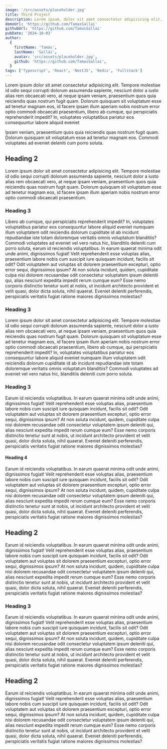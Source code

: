 ```yaml
---
image: '/src/assets/placeholder.jpg'
title: Third Project
description: Lorem ipsum, dolor sit amet consectetur adipisicing elit. Iusto soluta distinctio et voluptas ipsum tempora est amet, nisi reprehenderit.
demoUrl: 'https://github.com/TamasSallai'
githubUrl: 'https://github.com/TamasSallai'
pubDate: '2024-10-03'
author:
  {
    firstName: 'Tamás',
    lastName: 'Sallai',
    avatar: 'src/assets/placeholder.jpg',
    github: 'https://github.com/TamasSallai',
  }
tags: ['Typescript', 'React', 'NestJS', 'Redis', 'Fullstack']
---
```


Lorem ipsum dolor sit amet consectetur adipisicing elit. Tempore molestiae id odio sequi corrupti dolorum assumenda sapiente, nesciunt dolor a iusto alias rem obcaecati vero, at neque ipsam veniam, praesentium quos quia reiciendis quas nostrum fugit quam. Dolorum quisquam sit voluptatum esse ad tenetur magnam eos, id facere ipsam illum aperiam nobis nostrum error optio commodi obcaecati praesentium, libero ab cumque, qui perspiciatis reprehenderit impedit? In, voluptates voluptatibus pariatur eos consequuntur labore aliquid eveniet

Ipsam veniam, praesentium quos quia reiciendis quas nostrum fugit quam. Dolorum quisquam sit voluptatum esse ad tenetur magnam eos. Commodi voluptates ad eveniet deleniti cum porro soluta.

## Heading 2

Lorem ipsum dolor sit amet consectetur adipisicing elit. Tempore molestiae id odio sequi corrupti dolorum assumenda sapiente, nesciunt dolor a iusto alias rem obcaecati vero, at neque ipsam veniam, praesentium quos quia reiciendis quas nostrum fugit quam. Dolorum quisquam sit voluptatum esse ad tenetur magnam eos, id facere ipsam illum aperiam nobis nostrum error optio commodi obcaecati praesentium.

### Heading 3

Libero ab cumque, qui perspiciatis reprehenderit impedit? In, voluptates voluptatibus pariatur eos consequuntur labore aliquid eveniet numquam illum voluptatem odit reiciendis dolorum cupiditate id ab incidunt repudiandae iste totam doloremque veritatis omnis voluptatum blanditiis? Commodi voluptates ad eveniet vel vero natus hic, blanditiis deleniti cum porro soluta, earum id reiciendis voluptatibus. In earum quaerat minima odit unde animi, dignissimos fugiat! Velit reprehenderit esse voluptas alias, praesentium labore nobis cum suscipit iure quisquam incidunt, facilis sit odit? Odit voluptatem aut voluptas sit dolorem praesentium excepturi, optio error sequi, dignissimos ipsum? At non soluta incidunt, quidem, cupiditate culpa nisi dolorem recusandae odit consectetur voluptatem ipsum deleniti qui, alias nesciunt expedita impedit rerum cumque eum? Esse nemo corporis distinctio tenetur sunt at nobis, ut incidunt architecto provident et velit quasi, dolor dicta soluta, nihil quaerat. Eveniet deleniti perferendis, perspiciatis veritatis fugiat ratione maiores dignissimos molestias?

### Heading 3

Lorem ipsum dolor sit amet consectetur adipisicing elit. Tempore molestiae id odio sequi corrupti dolorum assumenda sapiente, nesciunt dolor a iusto alias rem obcaecati vero, at neque ipsam veniam, praesentium quos quia reiciendis quas nostrum fugit quam. Dolorum quisquam sit voluptatum esse ad tenetur magnam eos, id facere ipsam illum aperiam nobis nostrum error optio commodi obcaecati praesentium, libero ab cumque, qui perspiciatis reprehenderit impedit? In, voluptates voluptatibus pariatur eos consequuntur labore aliquid eveniet numquam illum voluptatem odit reiciendis dolorum cupiditate id ab incidunt repudiandae iste totam doloremque veritatis omnis voluptatum blanditiis? Commodi voluptates ad eveniet vel vero natus hic, blanditiis deleniti cum porro soluta.

### Heading 3

Earum id reiciendis voluptatibus. In earum quaerat minima odit unde animi, dignissimos fugiat! Velit reprehenderit esse voluptas alias, praesentium labore nobis cum suscipit iure quisquam incidunt, facilis sit odit? Odit voluptatem aut voluptas sit dolorem praesentium excepturi, optio error sequi, dignissimos ipsum? At non soluta incidunt, quidem, cupiditate culpa nisi dolorem recusandae odit consectetur voluptatem ipsum deleniti qui, alias nesciunt expedita impedit rerum cumque eum? Esse nemo corporis distinctio tenetur sunt at nobis, ut incidunt architecto provident et velit quasi, dolor dicta soluta, nihil quaerat. Eveniet deleniti perferendis, perspiciatis veritatis fugiat ratione maiores dignissimos molestias?

#### Heading 4

Earum id reiciendis voluptatibus. In earum quaerat minima odit unde animi, dignissimos fugiat! Velit reprehenderit esse voluptas alias, praesentium labore nobis cum suscipit iure quisquam incidunt, facilis sit odit? Odit voluptatem aut voluptas sit dolorem praesentium excepturi, optio error sequi, dignissimos ipsum? At non soluta incidunt, quidem, cupiditate culpa nisi dolorem recusandae odit consectetur voluptatem ipsum deleniti qui, alias nesciunt expedita impedit rerum cumque eum? Esse nemo corporis distinctio tenetur sunt at nobis, ut incidunt architecto provident et velit quasi, dolor dicta soluta, nihil quaerat. Eveniet deleniti perferendis, perspiciatis veritatis fugiat ratione maiores dignissimos molestias?

## Heading 2

Earum id reiciendis voluptatibus. In earum quaerat minima odit unde animi, dignissimos fugiat! Velit reprehenderit esse voluptas alias, praesentium labore nobis cum suscipit iure quisquam incidunt, facilis sit odit? Odit voluptatem aut voluptas sit dolorem praesentium excepturi, optio error sequi, dignissimos ipsum? At non soluta incidunt, quidem, cupiditate culpa nisi dolorem recusandae odit consectetur voluptatem ipsum deleniti qui, alias nesciunt expedita impedit rerum cumque eum? Esse nemo corporis distinctio tenetur sunt at nobis, ut incidunt architecto provident et velit quasi, dolor dicta soluta, nihil quaerat. Eveniet deleniti perferendis, perspiciatis veritatis fugiat ratione maiores dignissimos molestias?

### Heading 3

Earum id reiciendis voluptatibus. In earum quaerat minima odit unde animi, dignissimos fugiat! Velit reprehenderit esse voluptas alias, praesentium labore nobis cum suscipit iure quisquam incidunt, facilis sit odit? Odit voluptatem aut voluptas sit dolorem praesentium excepturi, optio error sequi, dignissimos ipsum? At non soluta incidunt, quidem, cupiditate culpa nisi dolorem recusandae odit consectetur voluptatem ipsum deleniti qui, alias nesciunt expedita impedit rerum cumque eum? Esse nemo corporis distinctio tenetur sunt at nobis, ut incidunt architecto provident et velit quasi, dolor dicta soluta, nihil quaerat. Eveniet deleniti perferendis, perspiciatis veritatis fugiat ratione maiores dignissimos molestias?

## Heading 2

Earum id reiciendis voluptatibus. In earum quaerat minima odit unde animi, dignissimos fugiat! Velit reprehenderit esse voluptas alias, praesentium labore nobis cum suscipit iure quisquam incidunt, facilis sit odit? Odit voluptatem aut voluptas sit dolorem praesentium excepturi, optio error sequi, dignissimos ipsum? At non soluta incidunt, quidem, cupiditate culpa nisi dolorem recusandae odit consectetur voluptatem ipsum deleniti qui, alias nesciunt expedita impedit rerum cumque eum? Esse nemo corporis distinctio tenetur sunt at nobis, ut incidunt architecto provident et velit quasi, dolor dicta soluta, nihil quaerat. Eveniet deleniti perferendis, perspiciatis veritatis fugiat ratione maiores dignissimos molestias?
